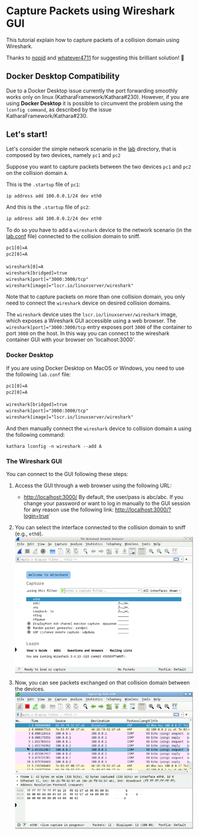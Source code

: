 # Capture Packets using Wireshark GUI

This tutorial explain how to capture packets of a collision domain using Wireshark.

Thanks to [nopid](https://github.com/nopid) and [whatever4711](https://github.com/whatever4711) for suggesting this brilliant solution! :rocket:

## Docker Desktop Compatibility
Due to a Docker Desktop issue currently the port forwarding smoothly works only on linux (KatharaFramework/Kathara#230). 
However, if you are using **Docker Desktop** it is possible to circumvent the problem using the `lconfig command`,
as described by the issue KatharaFramework/Kathara#230.


## Let's start!
Let's consider the simple network scenario in the [lab](lab) directory, that is composed by two devices, namely 
`pc1` and `pc2`

Suppose you want to capture packets between the two devices `pc1` and `pc2` on the collision domain `A`.

This is the `.startup` file of `pc1`:
```bash
ip address add 100.0.0.1/24 dev eth0
```
And this is the `.startup` file of `pc2`:
```bash
ip address add 100.0.0.2/24 dev eth0
```
To do so you have to add a `wireshark` device to the network scenario (in the [lab.conf](lab/lab.conf) file) 
connected to the collision domain to sniff.

```txt
pc1[0]=A
pc2[0]=A

wireshark[0]=A
wireshark[bridged]=true
wireshark[port]="3000:3000/tcp"
wireshark[image]="lscr.io/linuxserver/wireshark"
```

Note that to capture packets on more than one collision domain, you only need to connect the `wireshark` device on desired collision domains. 

The `wireshark` device uses the `lscr.io/linuxserver/wireshark` image, which exposes a Wireshark GUI accessible using 
a web browser.
The `wireshark[port]="3000:3000/tcp` entry exposes port `3000` of the container to port `3000` on the host. 
In this way you can connect to the wireshark container GUI with your browser on 'localhost:3000'.


### Docker Desktop 
If you are using Docker Desktop on MacOS or Windows, you need to use the following `lab.conf` file:
```txt
pc1[0]=A
pc2[0]=A

wireshark[bridged]=true
wireshark[port]="3000:3000/tcp"
wireshark[image]="lscr.io/linuxserver/wireshark"
```
And then manually connect the `wireshark` device to collision domain `A` using the following command: 
```shell
kathara lconfig -n wireshark --add A
```

### The Wireshark GUI
You can connect to the GUI following these steps:

1. Access the GUI through a web browser using the following URL:
   - [http://localhost:3000/](http://localhost:3000/)
   By default, the user/pass is abc/abc. If you change your password or want to log in manually to the GUI session for 
   any reason use the following link: [http://localhost:3000/?login=true](http://localhost:3000/?login=true)`

2. You can select the interface connected to the collision domain to sniff (e.g., `eth0`).
   ![Wireshark Interfaces](images/wireshark-tutorial-1.png)

3. Now, you can see packets exchanged on that collision domain between the devices.
   ![Wireshark Packets](images/wireshark-tutorial-2.png)

